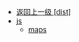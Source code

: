 - [返回上一级 [dist]](web前端/工具库/Swiper/Swiper-3.4.2/dist/)
- [js](web前端/工具库/Swiper/Swiper-3.4.2/dist/js/)
  - [maps](web前端/工具库/Swiper/Swiper-3.4.2/dist/js/maps/)

